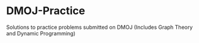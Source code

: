 # DMOJ-Practice
Solutions to practice problems submitted on DMOJ
(Includes Graph Theory and Dynamic Programming)
